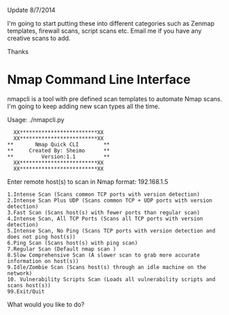 Update 8/7/2014  

I'm going to start putting these into different categories such as Zenmap templates, firewall scans, script scans etc.  Email me if you have any creative scans to add.

Thanks

Nmap Command Line Interface
=======
nmapcli is a tool with pre defined scan templates to automate Nmap scans.  I'm going to keep adding new scan types all the time.

Usage: ./nmapcli.py

      XX*************************XX
      XX*************************XX
    **       Nmap Quick CLI        **
    **     Created By: Sheimo      **
    **         Version:1.1         **
      XX*************************XX
      XX*************************XX

Enter remote host(s) to scan in Nmap format: 192.168.1.5

    1.Intense Scan (Scans common TCP ports with version detection)
    2.Intense Scan Plus UDP (Scans common TCP + UDP ports with version detection)
    3.Fast Scan (Scans host(s) with fewer ports than regular scan)
    4.Intense Scan, All TCP Ports (Scans all TCP ports with version detection)
    5.Intense Scan, No Ping (Scans TCP ports with version detection and does not ping host(s))
    6.Ping Scan (Scans host(s) with ping scan)
    7.Regular Scan (Default nmap scan )
    8.Slow Comprehensive Scan (A slower scan to grab more accurate information on host(s))
    9.Idle/Zombie Scan (Scans host(s) through an idle machine on the network)
    10. Vulnerability Scripts Scan (Loads all vulnerability scripts and scans host(s))
    99.Exit/Quit
    
What would you like to do? 

